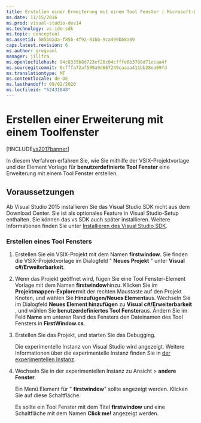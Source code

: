 ```yaml
---
title: Erstellen einer Erweiterung mit einem Tool Fenster | Microsoft-Dokumentation
ms.date: 11/15/2016
ms.prod: visual-studio-dev14
ms.technology: vs-ide-sdk
ms.topic: conceptual
ms.assetid: 585b0a3a-f85b-4f92-81bb-9ca499bb8a89
caps.latest.revision: 6
ms.author: gregvanl
manager: jillfra
ms.openlocfilehash: 94c8335b8d723ef20c04cfffe6b3788d71ecaa4f
ms.sourcegitcommit: 6cfffa72af599a9d667249caaaa411bb28ea69fd
ms.translationtype: MT
ms.contentlocale: de-DE
ms.lasthandoff: 09/02/2020
ms.locfileid: "62431848"
---
```

# <a name="creating-an-extension-with-a-tool-window"></a>Erstellen einer Erweiterung mit einem Toolfenster
[!INCLUDE[vs2017banner](../includes/vs2017banner.md)]

In diesem Verfahren erfahren Sie, wie Sie mithilfe der VSIX-Projektvorlage und der Element Vorlage für **benutzerdefinierte Tool Fenster** eine Erweiterung mit einem Tool Fenster erstellen.  
  
## <a name="prerequisites"></a>Voraussetzungen  
 Ab Visual Studio 2015 installieren Sie das Visual Studio SDK nicht aus dem Download Center. Sie ist als optionales Feature in Visual Studio-Setup enthalten. Sie können das vs SDK auch später installieren. Weitere Informationen finden Sie unter [Installieren des Visual Studio SDK](../extensibility/installing-the-visual-studio-sdk.md).  
  
### <a name="creating-a-tool-window"></a>Erstellen eines Tool Fensters  
  
1. Erstellen Sie ein VSIX-Projekt mit dem Namen **firstwindow**. Sie finden die VSIX-Projektvorlage im Dialogfeld " **Neues Projekt** " unter **Visual c#/Erweiterbarkeit**.  
  
2. Wenn das Projekt geöffnet wird, fügen Sie eine Tool Fenster-Element Vorlage mit dem Namen **firstwindow**hinzu. Klicken Sie im **Projektmappen-Explorer**mit der rechten Maustaste auf den Projekt Knoten, und wählen Sie **Hinzufügen/Neues Element**aus. Wechseln Sie im Dialogfeld **Neues Element hinzufügen** zu **Visual c#/Erweiterbarkeit** , und wählen Sie **benutzerdefiniertes Tool Fenster**aus. Ändern Sie im Feld **Name** am unteren Rand des Fensters den Dateinamen des Tool Fensters in **FirstWindow.cs**.  
  
3. Erstellen Sie das Projekt, und starten Sie das Debugging.  
  
     Die experimentelle Instanz von Visual Studio wird angezeigt. Weitere Informationen über die experimentelle Instanz finden Sie in [der experimentellen Instanz](../extensibility/the-experimental-instance.md).  
  
4. Wechseln Sie in der experimentellen Instanz zu Ansicht > **andere Fenster**.  
  
     Ein Menü Element für " **firstwindow**" sollte angezeigt werden. Klicken Sie auf diese Schaltfläche.  
  
     Es sollte ein Tool Fenster mit dem Titel **firstwindow** und eine Schaltfläche mit dem Namen **Click me!** angezeigt werden.
